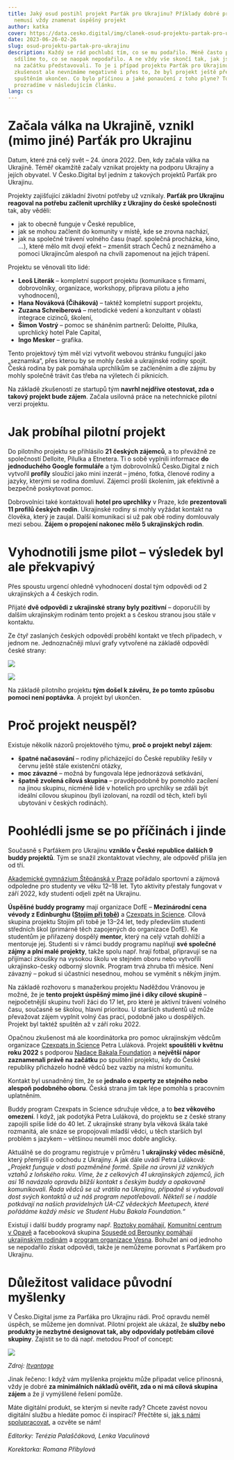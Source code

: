 ```yaml
---
title: Jaký osud postihl projekt Parťák pro Ukrajinu? Příklady dobré praxe
  nemusí vždy znamenat úspěšný projekt
author: katka
cover: https://data.cesko.digital/img/clanek-osud-projektu-partak-pro-ukrajinu/osud-projektu-partak-pro-ukrajinu.png
date: 2023-06-26-02-26
slug: osud-projektu-partak-pro-ukrajinu
description: Každý se rád pochlubí tím, co se mu podařilo. Méně často pak
  sdílíme to, co se naopak nepodařilo. A ne vždy vše skončí tak, jak jsme si to
  na začátku představovali. To je i případ projektu Parťák pro Ukrajinu. Tuto
  zkušenost ale nevnímáme negativně i přes to, že byl projekt ještě před
  spuštěním ukončen. Co bylo příčinou a jaké ponaučení z toho plyne? To vám
  prozradíme v následujícím článku.
lang: cs
---
```

# Začala válka na Ukrajině, vznikl (mimo jiné) Parťák pro Ukrajinu

Datum, které zná celý svět – 24. února 2022. Den, kdy začala válka na Ukrajině. Téměř okamžitě začaly vznikat projekty na podporu Ukrajiny a jejích obyvatel. V Česko.Digital byl jedním z takových projektů Parťák pro Ukrajinu.

Projekty zajišťující základní životní potřeby už vznikaly. **Parťák pro Ukrajinu reagoval na potřebu začlenit uprchlíky z Ukrajiny do české společnosti** tak, aby věděli:

* jak to obecně funguje v České republice,
* jak se mohou začlenit do komunity v místě, kde se zrovna nachází,
* jak na společné trávení volného času (např. společná procházka, kino, …), které mělo mít dvojí efekt – zmenšit strach Čechů z neznámého a pomoci Ukrajincům alespoň na chvíli zapomenout na jejich trápení.

Projektu se věnovali tito lidé:

* **Leoš Literák** – kompletní support projektu (komunikace s firmami, dobrovolníky, organizace, workshopy, příprava pilotu a jeho vyhodnocení),
* **Hana Nováková (Čiháková)** – taktéž kompletní support projektu,
* **Zuzana Schreiberová** – metodické vedení a konzultant v oblasti integrace cizinců, školení,
* **Šimon Vostrý** – pomoc se sháněním partnerů: Deloitte, Pilulka, uprchlický hotel Pale Capital,
* **Ingo Mesker** – grafika.

Tento projektový tým měl vizi vytvořit webovou stránku fungující jako „seznamka“, přes kterou by se mohly české a ukrajinské rodiny spojit. Česká rodina by pak pomáhala uprchlíkům se začleněním a dle zájmu by mohly společně trávit čas třeba na výletech či piknicích.

Na základě zkušeností ze startupů tým **navrhl nejdříve otestovat, zda o takový projekt bude zájem**. Začala usilovná práce na netechnické pilotní verzi projektu.

# Jak probíhal pilotní projekt

Do pilotního projektu se přihlásilo **21 českých zájemců**, a to převážně ze společností Delloite, Pilulka a Etnetera. Ti o sobě vyplnili informace **do jednoduchého Google formuláře** a tým dobrovolníků Česko.Digital z nich vytvořil **profily** sloužící jako mini inzerát – jméno, fotka, členové rodiny a jazyky, kterými se rodina domluví. Zájemci prošli školením, jak efektivně a bezpečně poskytovat pomoc.

Dobrovolníci také kontaktovali **hotel pro uprchlíky** v Praze, kde **prezentovali 11 profilů českých rodin**. Ukrajinské rodiny si mohly vyžádat kontakt na člověka, který je zaujal. Další komunikaci si už pak obě rodiny domlouvaly mezi sebou. **Zájem o propojení nakonec mělo 5 ukrajinských rodin**. 

# Vyhodnotili jsme pilot – výsledek byl ale překvapivý

Přes spoustu urgencí ohledně vyhodnocení dostal tým odpovědi od 2 ukrajinských a 4 českých rodin.

Přijaté **dvě odpovědi z ukrajinské strany byly pozitivní** – doporučili by dalším ukrajinským rodinám tento projekt a s českou stranou jsou stále v kontaktu. 

Ze čtyř zaslaných českých odpovědí proběhl kontakt ve třech případech, v jednom ne. Jednoznačněji mluví grafy vytvořené na základě odpovědí české strany:

![](https://data.cesko.digital/img/clanek-osud-projektu-partak-pro-ukrajinu/graf1.png)

![](https://data.cesko.digital/img/clanek-osud-projektu-partak-pro-ukrajinu/graf2.png)

Na základě pilotního projektu **tým došel k závěru, že po tomto způsobu pomoci není poptávka**. A projekt byl ukončen.

# Proč projekt neuspěl?

Existuje několik názorů projektového týmu, **proč o projekt nebyl zájem**:

* **špatné načasování** – rodiny přicházející do České republiky řešily v červnu ještě stále existenční otázky,
* **moc závazné** – možná by fungovala lépe jednorázová setkávání,
* **špatně zvolená cílová skupina** – pravděpodobně by pomohlo zacílení na jinou skupinu, nicméně lidé v hotelích pro uprchlíky se zdáli být ideální cílovou skupinou (byli izolovaní, na rozdíl od těch, kteří byli ubytováni v českých rodinách).

# Poohlédli jsme se po příčinách i jinde

Současně s Parťákem pro Ukrajinu **vzniklo v České republice dalších 9 buddy projektů**. Tým se snažil zkontaktovat všechny, ale odpověď přišla jen od tří.

[Akademické gymnázium Štěpánská v Praze](https://casag.cz/) pořádalo sportovní a zájmová odpoledne pro studenty ve věku 12–18 let. Tyto aktivity přestaly fungovat v září 2022, kdy studenti odjeli zpět na Ukrajinu.

**Úspěšné buddy programy** mají organizace DofE – **Mezinárodní cena vévody z Edinburghu ([Stojím při tobě](https://www.dofe.cz/stojim-pri-tobe))** a [Czexpats in Science](https://czexpats.org/ukrajina/buddy-program/). Cílová skupina projektu Stojím při tobě je 13–24 let, tedy především studenti středních škol (primárně těch zapojených do organizace DofE). Ke studentům je přiřazený dospělý **mentor**, který na celý vztah dohlíží a mentoruje jej. Studenti si v rámci buddy programu naplňují **své společné zájmy a plní malé projekty**, takže spolu např. hrají fotbal, připravují se na přijímací zkoušky na vysokou školu ve stejném oboru nebo vytvořili ukrajinsko-český odborný slovník. Program trvá zhruba tři měsíce. Není závazný – pokud si účastníci nesednou, mohou se vyměnit s někým jiným. 

Na základě rozhovoru s manažerkou projektu Naděždou Vránovou je možné, že je **tento projekt úspěšný mimo jiné i díky cílové skupině** – nejpočetnější skupinu tvoří žáci do 17 let, pro které je aktivní trávení volného času, současně se školou, hlavní prioritou. U starších studentů už může převažovat zájem vyplnit volný čas prací, podobně jako u dospělých. Projekt byl taktéž spuštěn až v září roku 2022.

Opačnou zkušenost má ale koordinátorka pro pomoc ukrajinským vědcům organizace [Czexpats in Science](https://czexpats.org/ukrajina/czexpats-pro-ukrajinu/) Petra Luláková. Projekt **spouštěli v květnu roku 2022** s podporou [Nadace Bakala Foundation](https://www.bakalafoundation.org/en/?gclid=Cj0KCQjwpPKiBhDvARIsACn-gzArMLoFP7vQT5OvHpiO11eJud6plQbr6ml5fbHwwtvmWZHxzi6rVOYaAv4gEALw_wcB) a **největší nápor zaznamenali právě na začátku** po spuštění projektu, kdy do České republiky přicházelo hodně vědců bez vazby na místní komunitu. 

Kontakt byl usnadněný tím, že se **jednalo o experty ze stejného nebo alespoň podobného oboru**. Česká strana jim tak lépe pomohla s pracovním uplatněním.

Buddy program Czexpats in Science sdružuje vědce, a to **bez věkového omezení**. I když, jak podotýká Petra Luláková, do projektu se z české strany zapojili spíše lidé do 40 let. Z ukrajinské strany byla věková škála také rozmanitá, ale snáze se propojovali mladší vědci, u těch starších byl problém s jazykem – většinou neuměli moc dobře anglicky. 

Aktuálně se do programu registruje v průměru 1 **ukrajinský vědec měsíčně**, který přemýšlí o odchodu z Ukrajiny. A jak dále uvádí Petra Luláková: *„Projekt funguje v dosti pozměněné formě. Spíše na úrovni již vzniklých vztahů z loňského roku. Víme, že z celkových 41 ukrajinských zájemců, jich asi 16 navázalo opravdu bližší kontakt s českým buddy a opakovaně komunikovali. Řada vědců se už vrátila na Ukrajinu, případně si vybudovali dost svých kontaktů a už náš program nepotřebovali. Někteří se i nadále potkávají na našich pravidelných UA-CZ vědeckých Meetupech, které pořádáme každý měsíc ve Student Hubu Bakala Foundation.“*

Existují i další buddy programy např. [Roztoky pomáhají](https://roztokypomahaji.cz/wp/podpora/cz-ua-tandem/), [Komunitní centrum v Opavě](https://www.facebook.com/palanycja/) a facebooková skupina [Sousedé od Berounky pomáhají ukrajinským rodinám](https://www.facebook.com/groups/461638612376005/) a [program organizace Vesna](https://spolekvesna.cz/rodiny-spolecne/). Bohužel ani od jednoho se nepodařilo získat odpovědi, takže je nemůžeme porovnat s Parťákem pro Ukrajinu.

# Důležitost validace původní myšlenky

V Česko.Digital jsme za Parťáka pro Ukrajinu rádi. Proč opravdu neměl úspěch, se můžeme jen domnívat. Pilotní projekt ale ukázal, že **služby nebo produkty je nezbytné designovat tak, aby odpovídaly potřebám cílové skupiny**. Zajistit se to dá např. metodou Proof of concept:

![](https://data.cesko.digital/img/clanek-osud-projektu-partak-pro-ukrajinu/model.png)

*Zdroj: [Itvantage](http://www.itvantage.co.uk/services/proof-concept)* 

Jinak řečeno: I když vám myšlenka projektu může připadat velice přínosná, vždy je dobré **za minimálních nákladů ověřit, zda o ni má cílová skupina zájem** a že jí vymýšlené řešení pomůže.

Máte digitální produkt, se kterým si nevíte rady? Chcete zavést novou digitální službu a hledáte pomoc či inspiraci? Přečtěte si, [jak s námi spolupracovat](https://cesko-digital.atlassian.net/l/cp/2X77zmbT), a ozvěte se nám!

*Editorky: Terézia Palaščáková, Lenka Vaculínová*

*Korektorka: Romana Přibylová*